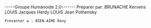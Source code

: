 -----Groupe Humanoide 2.0-------
        Preparer par:
       BRUNACHE Kervens
       LOUIS Jacques Herdy
       LOUIS Jean Pothensky

    Presenter a : BIEN-AIME Rony



                                                 